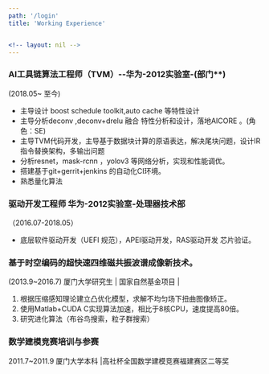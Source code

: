 ```yaml
---
path: '/login'
title: 'Working Experience'


<!-- layout: nil -->
---
```

### AI工具链算法工程师（TVM）--华为-2012实验室-(部门\*\*)
(2018.05~ 至今)

* 主导设计 boost schedule toolkit,auto cache 等特性设计
* 主导分析deconv ,deconv+drelu 融合 特性分析和设计，落地AICORE 。(角色：SE)
* 主导TVM代码开发，主导基于数据块计算的原语表达，解决尾块问题，设计IR指令替换架构，多输出问题
* 分析resnet，mask-rcnn ，yolov3 等网络分析，实现和性能调优。
* 搭建基于git+gerrit+jenkins 的自动化CI环境。
* 熟悉量化算法

### 驱动开发工程师 华为-2012实验室-处理器技术部
（2016.07-2018.05）
* 底层软件驱动开发（UEFI 规范），APEI驱动开发，RAS驱动开发 芯片验证。

### 基于时空编码的超快速四维磁共振波谱成像新技术。
 (2013.9~2016.7) 厦门大学研究生 | 国家自然基金项目 | 
1. 根据压缩感知理论建立凸优化模型，求解不均匀场下扭曲图像矫正。
2. 使用Matlab+CUDA C实现算法加速，相比于8核CPU，速度提高80倍。
3. 研究进化算法（布谷鸟搜索，粒子群搜索） 

### 数学建模竞赛培训与参赛
 2011.7~2011.9 厦门大学本科 |高社杯全国数学建模竞赛福建赛区二等奖       
